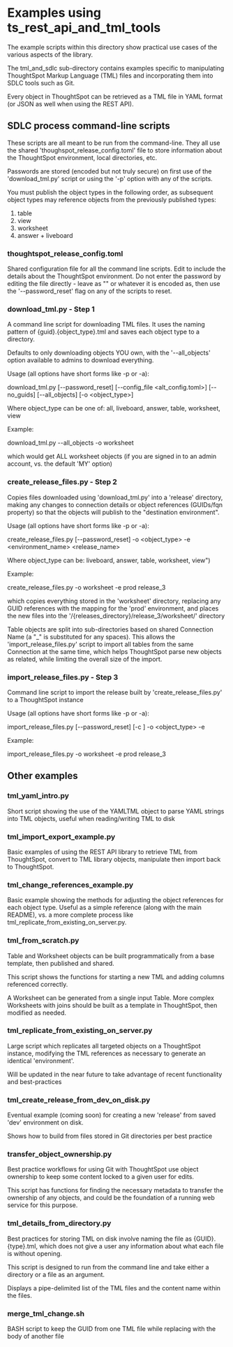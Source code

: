 # Examples using ts_rest_api_and_tml_tools

The example scripts within this directory show practical use cases of the various aspects of the library. 

The tml_and_sdlc sub-directory contains examples specific to manipulating ThoughtSpot Markup Language (TML) files and incorporating them into SDLC tools such as Git.

Every object in ThoughtSpot can be retrieved as a TML file in YAML format (or JSON as well when using the REST API). 

## SDLC process command-line scripts
These scripts are all meant to be run from the command-line. They all use the shared 'thoughspot_release_config.toml' file to store information about the ThoughtSpot environment, local directories, etc.

Passwords are stored (encoded but not truly secure) on first use of the 'download_tml.py' script or using the '-p' option with any of the scripts.

You must publish the object types in the following order, as subsequent object types may reference objects from the previously published types:

1. table
2. view
3. worksheet
4. answer + liveboard

### thoughtspot_release_config.toml
Shared configuration file for all the command line scripts. Edit to include the details about the ThoughtSpot environment. Do not enter the password by editing the file directly - leave as "" or whatever it is encoded as, then use the '--password_reset' flag on any of the scripts to reset.

### download_tml.py - Step 1
A command line script for downloading TML files. It uses the naming pattern of {guid}.{object_type}.tml and saves each object type to a directory.

Defaults to only downloading objects YOU own, with the '--all_objects' option available to admins to download everything.

Usage (all options have short forms like -p or -a): 

download_tml.py [--password_reset] [--config_file <alt_config.toml>] [--no_guids] [--all_objects] [-o <object_type>] 



Where object_type can be one of: all, liveboard, answer, table, worksheet, view

Example:

download_tml.py --all_objects -o worksheet

which would get ALL worksheet objects (if you are signed in to an admin account, vs. the default 'MY' option)

### create_release_files.py - Step 2
Copies files downloaded using 'download_tml.py' into a 'release' directory, making any changes to connection details or object references (GUIDs/fqn property) so that the objects will publish to the "destination environment".

Usage (all options have short forms like -p or -a): 

create_release_files.py [--password_reset] -o <object_type> -e <environment_name> <release_name>

Where object_type can be: liveboard, answer, table, worksheet, view")

Example:

create_release_files.py -o worksheet -e prod release_3

which copies everything stored in the 'worksheet' directory, replacing any GUID references with the mapping for the 'prod' environment, and places the new files into the '/{releases_directory}/release_3/worksheet/' directory

Table objects are split into sub-directories based on shared Connection Name (a "_" is substituted for any spaces). This allows the 'import_release_files.py' script to import all tables from the same Connection at the same time, which helps ThoughtSpot parse new objects as related, while limiting the overall size of the import.

### import_release_files.py - Step 3
Command line script to import the release built by 'create_release_files.py' to a ThoughtSpot instance

Usage (all options have short forms like -p or -a): 

import_release_files.py [--password_reset] [-c <connection name>] -o <object_type> -e <environment-name> <release-name>

Example:

import_release_files.py -o worksheet -e prod release_3

## Other examples

### tml_yaml_intro.py 
Short script showing the use of the YAMLTML object to parse YAML strings into TML objects, useful when reading/writing TML to disk

### tml_import_export_example.py
Basic examples of using the REST API library to retrieve TML from ThoughtSpot, convert to TML library objects, manipulate then import back to ThoughtSpot.

### tml_change_references_example.py
Basic example showing the methods for adjusting the object references for each object type. Useful as a simple reference (along with the main README), vs. a more complete process like tml_replicate_from_existing_on_server.py.  

### tml_from_scratch.py
Table and Worksheet objects can be built programmatically from a base template, then published and shared.

This script shows the functions for starting a new TML and adding columns referenced correctly. 

A Worksheet can be generated from a single input Table. More complex Worksheets with joins should be built as a template in ThoughtSpot, then modified as needed.

### tml_replicate_from_existing_on_server.py
Large script which replicates all targeted objects on a ThoughtSpot instance, modifying the TML references as necessary to generate an identical 'environment'.

Will be updated in the near future to take advantage of recent functionality and best-practices

### tml_create_release_from_dev_on_disk.py
Eventual example (coming soon) for creating a new 'release' from saved 'dev' environment on disk. 

Shows how to build from files stored in Git directories per best practice

### transfer_object_ownership.py
Best practice workflows for using Git with ThoughtSpot use object ownership to keep some content locked to a given user for edits. 

This script has functions for finding the necessary metadata to transfer the ownership of any objects, and could be the foundation of a running web service for this purpose. 

### tml_details_from_directory.py
Best practices for storing TML on disk involve naming the file as {GUID}.{type}.tml, which does not give a user any information about what each file is without opening.

This script is designed to run from the command line and take either a directory or a file as an argument. 

Displays a pipe-delimited list of the TML files and the content name within the files.

### merge_tml_change.sh
BASH script to keep the GUID from one TML file while replacing with the body of another file


